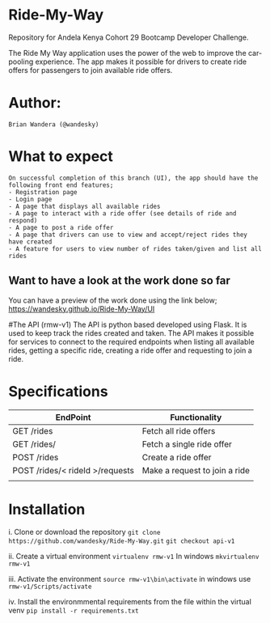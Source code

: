# Ride-My-Way
Repository for Andela Kenya Cohort 29 Bootcamp Developer Challenge.

The Ride My Way application uses the power of the web to improve the car-pooling experience. 
The app makes it possible for drivers to create ride offers for passengers to join available ride offers.

# Author:
    Brian Wandera (@wandesky)

# What to expect
    On successful completion of this branch (UI), the app should have the following front end features;
    - Registration page
    - Login page
    - A page that displays all available rides
    - A page to interact with a ride offer (see details of ride and respond)
    - A page to post a ride offer
    - A page that drivers can use to view and accept/reject rides they have created
    - A feature for users to view number of rides taken/given and list all rides 

## Want to have a look at the work done so far
You can have a preview of the work done using the link below;
    https://wandesky.github.io/Ride-My-Way/UI

#The API (rmw-v1)
The API is python based developed using Flask. It is used to keep track the rides created and taken.
The API makes it possible for services to connect to the required endpoints when listing all available rides,
getting a specific ride, creating a ride offer and requesting to join a ride.

# Specifications

| EndPoint | Functionality |
| ------------- | ------------- |
| GET /rides | Fetch all ride offers  |
| GET /rides/<rideId> | Fetch a single ride offer  |
| POST /rides | Create a ride offer |
| POST /rides/< rideId >/requests | Make a request to join a ride |
|  |  |


# Installation


   i. Clone or download the repository
      `git clone https://github.com/wandesky/Ride-My-Way.git`
      `git checkout api-v1`

   ii. Create a virtual environment
      `virtualenv rmw-v1`
      In windows `mkvirtualenv rmw-v1`

   iii. Activate the environment 
      `source rmw-v1\bin\activate`
      in windows use `rmw-v1/Scripts/activate`

   iv. Install the environmmental requirements from the file within the virtual venv
       `pip install -r requirements.txt`
